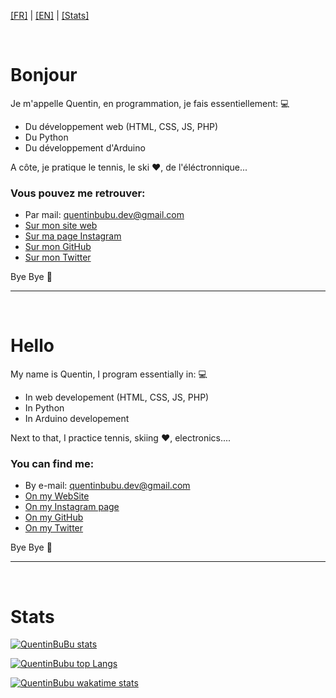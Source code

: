 [[FR]](#fr) | [[EN]](#en) | [[Stats]](#stats)

<a name="fr"></a>
<br />

# Bonjour

Je m'appelle Quentin, en programmation, je fais essentiellement: 💻
- Du développement web (HTML, CSS, JS, PHP)
- Du Python
- Du développement d'Arduino

A côte, je pratique le tennis, le ski ❤, de l'éléctronnique...

### Vous pouvez me retrouver:

- Par mail: quentinbubu.dev@gmail.com
- [Sur mon site web](https://quentinbubu.github.io)
- [Sur ma page Instagram](https://instagram.com/Quentin_bubu)
- [Sur mon GitHub](https://github.com/QuentinBubu)
- [Sur mon Twitter](https://twitter.com/BubuQuentin)

Bye Bye 👋

---

<a name="en"></a>
<br />

# Hello

My name is Quentin, I program essentially in: 💻
- In web developement (HTML, CSS, JS, PHP)
- In Python
- In Arduino developement

Next to that, I practice tennis, skiing ❤, electronics....

### You can find me:

- By e-mail: quentinbubu.dev@gmail.com
- [On my WebSite](https://quentinbubu.github.io)
- [On my Instagram page](https://instagram.com/Quentin_bubu)
- [On my GitHub](https://github.com/QuentinBubu)
- [On my Twitter](https://twitter.com/BubuQuentin)

Bye Bye 👋

---

<a name="stats"></a>
<br />

# Stats

[![QuentinBuBu stats](https://github-readme-stats.vercel.app/api?username=QuentinBubu&count_private=true&show_icons=true&theme=dark)](https://github.com/QuentinBubu)

[![QuentinBubu top Langs](https://github-readme-stats.vercel.app/api/top-langs/?username=QuentinBubu&langs_count=15&theme=dark)](https://github.com/QuentinBubu)

[![QuentinBubu wakatime stats](https://github-readme-stats.vercel.app/api/wakatime?username=QuentinBubu&theme=dark)](https://github.com/QuentinBubu)
